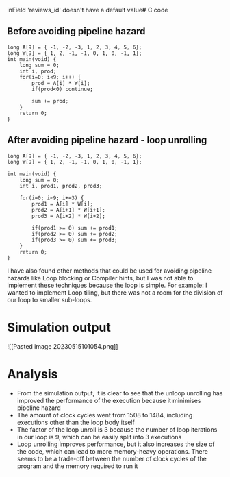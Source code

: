 inField 'reviews_id' doesn't have a default value# C code

## Before avoiding pipeline hazard
```
long A[9] = { -1, -2, -3, 1, 2, 3, 4, 5, 6};
long W[9] = { 1, 2, -1, -1, 0, 1, 0, -1, 1};
int main(void) {
	long sum = 0;
	int i, prod; 
	for(i=0; i<9; i++) { 
		prod = A[i] * W[i];
		if(prod<0) continue;

		sum += prod;
	}
	return 0;
}
```


## After avoiding pipeline hazard - loop unrolling
```
long A[9] = { -1, -2, -3, 1, 2, 3, 4, 5, 6};
long W[9] = { 1, 2, -1, -1, 0, 1, 0, -1, 1};

int main(void) {
	long sum = 0;
	int i, prod1, prod2, prod3; 

	for(i=0; i<9; i+=3) { 
		prod1 = A[i] * W[i];
		prod2 = A[i+1] * W[i+1];
		prod3 = A[i+2] * W[i+2];

		if(prod1 >= 0) sum += prod1;
		if(prod2 >= 0) sum += prod2;
		if(prod3 >= 0) sum += prod3;
	}
	return 0;
}
```

I have also found other methods that could be used for avoiding pipeline hazards like Loop blocking or Compiler hints, but I was not able to implement these techniques because the loop is simple. For example: I wanted to implement Loop tiling, but there was not a room for the division of our loop to smaller sub-loops.






# Simulation output
![[Pasted image 20230515101054.png]]
# Analysis
* From the simulation output, it is clear to see that the unloop unrolling has improved the performance of the execution because it minimises pipeline hazard
* The amount of clock cycles went from 1508 to 1484, including executions other than the loop body itself
* The factor of the loop unroll is 3 because the number of loop iterations in our loop is 9, which can be easily split into 3 executions
* Loop unrolling improves performance, but it also increases the size of the code, which can lead to more memory-heavy operations. There seems to be a trade-off between the number of clock cycles of the program and the memory required to run it